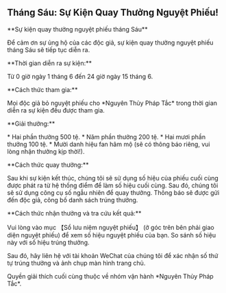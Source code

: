 ## Tháng Sáu: Sự Kiện Quay Thưởng Nguyệt Phiếu!

\*\*Sự kiện quay thưởng nguyệt phiếu tháng Sáu\*\*

Để cảm ơn sự ủng hộ của các độc giả, sự kiện quay thưởng nguyệt phiếu tháng Sáu sẽ tiếp tục diễn ra.

\*\*Thời gian diễn ra sự kiện:\*\*

Từ 0 giờ ngày 1 tháng 6 đến 24 giờ ngày 15 tháng 6.

\*\*Cách thức tham gia:\*\*

Mọi độc giả bỏ nguyệt phiếu cho \*Nguyên Thủy Pháp Tắc\* trong thời gian diễn ra sự kiện đều được tham gia.


\*\*Giải thưởng:\*\*

\* Hai phần thưởng 500 tệ.
\* Năm phần thưởng 200 tệ.
\* Hai mươi phần thưởng 100 tệ.
\* Mười danh hiệu fan hâm mộ (sẽ có thông báo riêng, vui lòng nhận thưởng kịp thời!).


\*\*Cách thức quay thưởng:\*\*

Sau khi sự kiện kết thúc, chúng tôi sẽ sử dụng số hiệu của phiếu cuối cùng được phát ra từ hệ thống điểm để làm số hiệu cuối cùng. Sau đó, chúng tôi sẽ sử dụng công cụ số ngẫu nhiên để quay thưởng. Thông báo sẽ được gửi đến độc giả, công bố danh sách trúng thưởng.


\*\*Cách thức nhận thưởng và tra cứu kết quả:\*\*

Vui lòng vào mục 【Sổ lưu niệm nguyệt phiếu】 (ở góc trên bên phải giao diện nguyệt phiếu) để xem số hiệu nguyệt phiếu của bạn. So sánh số hiệu này với số hiệu trúng thưởng.

Sau đó, hãy liên hệ với tài khoản WeChat của chúng tôi để xác nhận số thứ tự trúng thưởng và ảnh chụp màn hình trang chủ.

Quyền giải thích cuối cùng thuộc về nhóm vận hành \*Nguyên Thủy Pháp Tắc\*.
